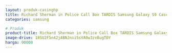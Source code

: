 ```yaml
---
layout: produk-casinghp
title: Richard Sherman in Police Call Box TARDIS Samsung Galaxy S9 Case
categories: samsung

# Produk
product-title: Richard Sherman in Police Call Box TARDIS Samsung Galaxy S9 Case
image-drive: 18SU2F5n42jABNJnsi5sVA0w3zvBugTDY
harga: 90000
---
```


